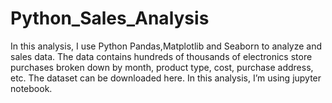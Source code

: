 # Python_Sales_Analysis
In this analysis, I use Python Pandas,Matplotlib and Seaborn to analyze and sales data. The data contains hundreds of thousands of electronics store purchases broken down by month, product type, cost, purchase address, etc. The dataset can be downloaded here. In this analysis, I’m using jupyter notebook.

